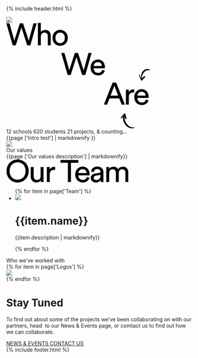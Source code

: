 {% include header.html %}
<div class="som-splash">
  <div class="som_splash__image-wrapper">
    <img class="som-splash__image who-we-are" src="{{page ['Who we are splash image']}}">
  </div>
</div>
<div class="som-panel scroller left beige book noPad">
  <div class="flex">
  <div class="som-left white">
    <div class="som-left-title">
      <svg width="389" height="285" viewBox="0 0 389 285" xmlns="http://www.w3.org/2000/svg" xmlns:xlink="http://www.w3.org/1999/xlink"><defs><path id="a" d="M0 0h37v40H0z"/><path id="b" d="M0 0h23v34H0z"/></defs><g fill="none" fill-rule="evenodd"><path d="M73.592 1.444h8.484L65.108 61h-8.484l-15.54-48.3L25.712 61H17.48L.26 1.444h8.484l13.104 46.62L36.8 1.444h8.652L60.74 48.568 73.592 1.444zM93.434 61h-7.896V.184h7.896V25.3c1.456-2.128 3.276-3.64 5.46-4.536a17.76 17.76 0 016.804-1.344c2.408 0 4.522.406 6.342 1.218 1.82.812 3.332 1.932 4.536 3.36 1.204 1.428 2.1 3.122 2.688 5.082.588 1.96.882 4.06.882 6.3V61h-7.896V36.724c0-1.4-.154-2.716-.462-3.948-.308-1.232-.84-2.31-1.596-3.234-.756-.924-1.736-1.652-2.94-2.184-1.204-.532-2.674-.798-4.41-.798-1.512 0-2.842.28-3.99.84a8.568 8.568 0 00-2.898 2.268c-.784.952-1.386 2.072-1.806 3.36-.42 1.288-.658 2.688-.714 4.2V61zm52.097-5.796c1.68 0 3.276-.308 4.788-.924 1.512-.616 2.856-1.54 4.032-2.772 1.176-1.232 2.1-2.744 2.772-4.536.672-1.792 1.008-3.864 1.008-6.216 0-2.352-.336-4.41-1.008-6.174-.672-1.764-1.596-3.262-2.772-4.494-1.176-1.232-2.52-2.156-4.032-2.772a12.568 12.568 0 00-4.788-.924c-1.68 0-3.276.308-4.788.924-1.512.616-2.856 1.54-4.032 2.772-1.176 1.232-2.1 2.73-2.772 4.494-.672 1.764-1.008 3.822-1.008 6.174 0 2.352.336 4.424 1.008 6.216.672 1.792 1.596 3.304 2.772 4.536 1.176 1.232 2.52 2.156 4.032 2.772 1.512.616 3.108.924 4.788.924zm0-35.868c3.024 0 5.796.546 8.316 1.638 2.52 1.092 4.704 2.59 6.552 4.494 1.848 1.904 3.276 4.158 4.284 6.762 1.008 2.604 1.512 5.446 1.512 8.526s-.504 5.936-1.512 8.568c-1.008 2.632-2.436 4.9-4.284 6.804-1.848 1.904-4.032 3.402-6.552 4.494-2.52 1.092-5.292 1.638-8.316 1.638-3.024 0-5.796-.546-8.316-1.638-2.52-1.092-4.704-2.59-6.552-4.494-1.848-1.904-3.276-4.172-4.284-6.804-1.008-2.632-1.512-5.488-1.512-8.568 0-3.08.504-5.922 1.512-8.526s2.436-4.858 4.284-6.762c1.848-1.904 4.032-3.402 6.552-4.494 2.52-1.092 5.292-1.638 8.316-1.638zm76.396 62.108h8.484L213.443 141h-8.484l-15.54-48.3-15.372 48.3h-8.232l-17.22-59.556h8.484l13.104 46.62 14.952-46.62h8.652l15.288 47.124 12.852-47.124zm36.221 35.196c-.112-2.912-1.092-5.362-2.94-7.35-1.848-1.988-4.564-2.982-8.148-2.982-1.68 0-3.178.294-4.494.882-1.316.588-2.436 1.372-3.36 2.352a12.104 12.104 0 00-2.226 3.318 10.13 10.13 0 00-.924 3.78h22.092zm7.98 12.852a17.735 17.735 0 01-2.478 4.998 17.97 17.97 0 01-3.948 4.032c-1.54 1.148-3.29 2.058-5.25 2.73-1.96.672-4.116 1.008-6.468 1.008-2.688 0-5.264-.476-7.728-1.428a18.87 18.87 0 01-6.51-4.2c-1.876-1.848-3.36-4.116-4.452-6.804-1.092-2.688-1.638-5.74-1.638-9.156 0-3.192.532-6.09 1.596-8.694 1.064-2.604 2.478-4.844 4.242-6.72a18.787 18.787 0 016.174-4.368 17.946 17.946 0 017.308-1.554c3.08 0 5.838.518 8.274 1.554 2.436 1.036 4.466 2.478 6.09 4.326 1.624 1.848 2.87 4.074 3.738 6.678.868 2.604 1.302 5.474 1.302 8.61 0 .504-.014.98-.042 1.428a8.46 8.46 0 01-.126 1.092h-30.408c.056 1.792.392 3.444 1.008 4.956.616 1.512 1.47 2.814 2.562 3.906a11.267 11.267 0 003.864 2.52c1.484.588 3.066.882 4.746.882 3.304 0 5.824-.784 7.56-2.352 1.736-1.568 2.996-3.5 3.78-5.796l6.804 2.352zm38.914 74.876h-26.376l-6.3 16.632h-8.82l23.688-59.556h9.492L320.414 221h-8.904l-6.468-16.632zm-23.436-7.644h20.496l-10.332-26.712-10.164 26.712zm63.857-8.148a24.342 24.342 0 00-3.444-.252c-3.304 0-5.978.966-8.022 2.898-2.044 1.932-3.066 5.11-3.066 9.534V221h-7.896v-40.404h7.728v7.056c.728-1.568 1.582-2.842 2.562-3.822.98-.98 2.002-1.764 3.066-2.352a11.354 11.354 0 013.276-1.218 16.294 16.294 0 013.192-.336c.56 0 1.078.028 1.554.084.476.056.826.112 1.05.168v8.4zm30.678 8.064c-.112-2.912-1.092-5.362-2.94-7.35-1.848-1.988-4.564-2.982-8.148-2.982-1.68 0-3.178.294-4.494.882-1.316.588-2.436 1.372-3.36 2.352a12.104 12.104 0 00-2.226 3.318 10.13 10.13 0 00-.924 3.78h22.092zm7.98 12.852a17.735 17.735 0 01-2.478 4.998 17.97 17.97 0 01-3.948 4.032c-1.54 1.148-3.29 2.058-5.25 2.73-1.96.672-4.116 1.008-6.468 1.008-2.688 0-5.264-.476-7.728-1.428a18.87 18.87 0 01-6.51-4.2c-1.876-1.848-3.36-4.116-4.452-6.804-1.092-2.688-1.638-5.74-1.638-9.156 0-3.192.532-6.09 1.596-8.694 1.064-2.604 2.478-4.844 4.242-6.72a18.787 18.787 0 016.174-4.368 17.946 17.946 0 017.308-1.554c3.08 0 5.838.518 8.274 1.554 2.436 1.036 4.466 2.478 6.09 4.326 1.624 1.848 2.87 4.074 3.738 6.678.868 2.604 1.302 5.474 1.302 8.61 0 .504-.014.98-.042 1.428-.028.448-.07.812-.126 1.092h-30.408c.056 1.792.392 3.444 1.008 4.956.616 1.512 1.47 2.814 2.562 3.906a11.267 11.267 0 003.864 2.52c1.484.588 3.066.882 4.746.882 3.304 0 5.824-.784 7.56-2.352 1.736-1.568 2.996-3.5 3.78-5.796l6.804 2.352z" fill="#000" fill-rule="nonzero"/><g transform="scale(1 -1) rotate(-63 65.716 -357.181)"><mask id="c" fill="#fff"><use xlink:href="#b"/></mask><path d="M15.562 12.113c-.163.854.128 1.726 1.063 1.954.898.219 1.85.206 2.697.286.124-1.343.042-2.364.333-3.259.794-2.44 1.74-4.83 2.635-7.236.199-.534.498-1.038.636-1.585.325-1.28-.452-2.351-1.75-2.269-3.145.2-6.286.483-9.424.773-1.997.184-3.993.402-5.977.688-.67.097-1.5.235-1.41 1.399 3.485.6 6.889-.317 10.566-.712-.338.278-.483.401-.631.52-2.558 2.043-5.142 4.053-7.669 6.135C3.001 11.797.917 15.71.197 20.392c-.78 5.074.754 9.285 4.61 12.59 1.026.88 2.213 1.186 3.62.932-.12-.235-.152-.356-.227-.436-4.443-4.73-5.22-10.09-2.751-16.072 2.367-5.737 6.633-9.755 11.406-13.334.231-.174.5-.297.964-.567-.369 1.082-.715 1.907-.93 2.767-.484 1.936-.953 3.88-1.327 5.841" fill="#000" mask="url(#c)"/></g><path d="M309.708 255.456c2.55-2.985 5.114-5.957 7.671-8.935.167-.195.385-.387.452-.616.38-1.28 1.47-.801 2.294-.88.853-.082 1.205.495 1.371 1.25.156.71.401 1.402.585 2.106.869 3.312 1.766 6.618 2.573 9.945.272 1.121-.391 1.729-1.572 1.74-1.438.013-1.897-1.053-2.296-2.065-.511-1.294-.863-2.648-1.284-3.976l-.152.031c-.015.206-.036.411-.045.617-.336 7.638 2.465 14.237 7.37 19.941 4.528 5.264 10.095 8.723 17.581 7.854.533-.062 1.093.094 1.744.159-.528 1.234-1.391 1.738-2.528 1.961-5.365 1.054-10.263.077-14.896-2.832-7.84-4.92-15.241-16.39-13.248-28.622-.431.51-.74.916-1.091 1.282-1.136 1.185-2.234 2.413-3.467 3.493-.35.307-1.108.165-1.68.228-.027-.533-.151-1.084-.053-1.593.076-.392.393-.763.67-1.088" fill="#000"/></g></svg>
    </div>
    <div class="som-left_numbers">
    <span>12  schools</span>
    <span>620 students</span>
    <span>21 projects,</span>
    <span>& counting…</span>
    </div>
  </div>
  <div class="som-right">
    <div class="som-scroll-text left bottom">
      {{page ['Intro text'] | markdownify }}
    </div>
  </div>
  </div>
</div>
<div class="som-panel scroller left white noPad">
  <div class="flex">
  <div class="som-left">
    <img src="{{page ['Our Values Image']}}">
  </div>
  <div class="som-right">
    <div class="som-scroll-text">
      <div class="som-scroll-sub-head">
        Our values
      </div>
      {{page ['Our values description'] | markdownify}}
    </div>
  </div>
  </div>
</div>
<div class="som-panel scroller left team blue noPad">
  <div class="flex">
  <div class="som-left">
  <div class="som-left-title centred">
    <svg width="330" height="63" viewBox="0 0 330 63" xmlns="http://www.w3.org/2000/svg"><path d="M9.18 31.18c0 3.864.602 7.266 1.806 10.206 1.204 2.94 2.8 5.404 4.788 7.392 1.988 1.988 4.27 3.472 6.846 4.452 2.576.98 5.264 1.47 8.064 1.47 2.744 0 5.418-.49 8.022-1.47s4.9-2.464 6.888-4.452c1.988-1.988 3.584-4.452 4.788-7.392 1.204-2.94 1.806-6.342 1.806-10.206s-.602-7.266-1.806-10.206c-1.204-2.94-2.8-5.39-4.788-7.35a19.48 19.48 0 00-6.888-4.41 22.599 22.599 0 00-8.022-1.47c-2.8 0-5.488.49-8.064 1.47a19.566 19.566 0 00-6.846 4.41c-1.988 1.96-3.584 4.41-4.788 7.35-1.204 2.94-1.806 6.342-1.806 10.206zm-8.4 0c0-4.984.854-9.394 2.562-13.23 1.708-3.836 3.962-7.07 6.762-9.702a28.978 28.978 0 019.576-6.006C23.264.87 26.932.184 30.684.184s7.42.686 11.004 2.058a28.978 28.978 0 019.576 6.006c2.8 2.632 5.054 5.866 6.762 9.702 1.708 3.836 2.562 8.246 2.562 13.23s-.854 9.408-2.562 13.272c-1.708 3.864-3.962 7.112-6.762 9.744a28.978 28.978 0 01-9.576 6.006c-3.584 1.372-7.252 2.058-11.004 2.058s-7.42-.686-11.004-2.058a28.978 28.978 0 01-9.576-6.006c-2.8-2.632-5.054-5.88-6.762-9.744C1.634 40.588.78 36.164.78 31.18zm92.418 24.948c-1.12 2.128-2.8 3.682-5.04 4.662s-4.536 1.47-6.888 1.47c-2.352 0-4.466-.42-6.342-1.26-1.876-.84-3.458-1.988-4.746-3.444-1.288-1.456-2.282-3.164-2.982-5.124-.7-1.96-1.05-4.088-1.05-6.384V20.596h7.896v24.276c0 1.4.168 2.73.504 3.99.336 1.26.868 2.366 1.596 3.318.728.952 1.666 1.708 2.814 2.268 1.148.56 2.562.84 4.242.84 3.192 0 5.586-.952 7.182-2.856s2.394-4.396 2.394-7.476v-24.36h7.896v32.928c0 1.624.042 3.094.126 4.41.084 1.316.182 2.338.294 3.066h-7.56c-.112-.448-.196-1.162-.252-2.142-.056-.98-.084-1.89-.084-2.73zm38.825-27.552a24.342 24.342 0 00-3.444-.252c-3.304 0-5.978.966-8.022 2.898-2.044 1.932-3.066 5.11-3.066 9.534V61h-7.896V20.596h7.728v7.056c.728-1.568 1.582-2.842 2.562-3.822.98-.98 2.002-1.764 3.066-2.352a11.354 11.354 0 013.276-1.218 16.295 16.295 0 013.192-.336c.56 0 1.078.028 1.554.084.476.056.826.112 1.05.168v8.4zm42.623-19.488V61h-8.232V9.088h-19.908V1.444h48.048v7.644h-19.908zm42.186 27.552c-.112-2.912-1.092-5.362-2.94-7.35-1.848-1.988-4.564-2.982-8.148-2.982-1.68 0-3.178.294-4.494.882-1.316.588-2.436 1.372-3.36 2.352a12.104 12.104 0 00-2.226 3.318 10.13 10.13 0 00-.924 3.78h22.092zm7.98 12.852a17.735 17.735 0 01-2.478 4.998 17.97 17.97 0 01-3.948 4.032c-1.54 1.148-3.29 2.058-5.25 2.73-1.96.672-4.116 1.008-6.468 1.008-2.688 0-5.264-.476-7.728-1.428a18.87 18.87 0 01-6.51-4.2c-1.876-1.848-3.36-4.116-4.452-6.804-1.092-2.688-1.638-5.74-1.638-9.156 0-3.192.532-6.09 1.596-8.694 1.064-2.604 2.478-4.844 4.242-6.72a18.787 18.787 0 016.174-4.368 17.946 17.946 0 017.308-1.554c3.08 0 5.838.518 8.274 1.554 2.436 1.036 4.466 2.478 6.09 4.326 1.624 1.848 2.87 4.074 3.738 6.678.868 2.604 1.302 5.474 1.302 8.61 0 .504-.014.98-.042 1.428-.028.448-.07.812-.126 1.092h-30.408c.056 1.792.392 3.444 1.008 4.956.616 1.512 1.47 2.814 2.562 3.906a11.267 11.267 0 003.864 2.52c1.484.588 3.066.882 4.746.882 3.304 0 5.824-.784 7.56-2.352 1.736-1.568 2.996-3.5 3.78-5.796l6.804 2.352zm3.294.672c0-1.792.308-3.402.924-4.83.616-1.428 1.47-2.646 2.562-3.654 1.092-1.008 2.394-1.82 3.906-2.436a22.267 22.267 0 014.872-1.344l10.92-1.596c1.232-.168 2.058-.532 2.478-1.092.42-.56.63-1.204.63-1.932 0-1.96-.686-3.654-2.058-5.082-1.372-1.428-3.598-2.142-6.678-2.142-2.8 0-4.956.77-6.468 2.31-1.512 1.54-2.408 3.486-2.688 5.838l-7.56-1.764a13.863 13.863 0 011.722-5.292 14.16 14.16 0 013.57-4.158c1.456-1.148 3.15-2.044 5.082-2.688 1.932-.644 3.99-.966 6.174-.966 3.024 0 5.6.406 7.728 1.218 2.128.812 3.864 1.89 5.208 3.234a12.16 12.16 0 012.94 4.704 17.19 17.19 0 01.924 5.628v20.244c0 1.792.056 3.22.168 4.284.112 1.064.224 1.848.336 2.352h-7.728c-.112-.504-.21-1.176-.294-2.016-.084-.84-.126-1.988-.126-3.444-.448.728-1.036 1.484-1.764 2.268-.728.784-1.624 1.512-2.688 2.184-1.064.672-2.31 1.218-3.738 1.638-1.428.42-3.038.63-4.83.63-2.072 0-3.934-.336-5.586-1.008-1.652-.672-3.066-1.554-4.242-2.646a11.53 11.53 0 01-2.73-3.822 11.295 11.295 0 01-.966-4.62zm14.616 5.46c1.624 0 3.15-.21 4.578-.63 1.428-.42 2.66-1.092 3.696-2.016 1.036-.924 1.862-2.156 2.478-3.696.616-1.54.924-3.402.924-5.586v-1.848l-12.348 1.848c-1.68.28-3.08.91-4.2 1.89-1.12.98-1.68 2.366-1.68 4.158 0 1.512.588 2.87 1.764 4.074 1.176 1.204 2.772 1.806 4.788 1.806zM270.039 61V20.596h7.56v5.376c1.288-2.24 3.066-3.892 5.334-4.956 2.268-1.064 4.578-1.596 6.93-1.596 2.52 0 4.886.616 7.098 1.848 2.212 1.232 3.878 3.164 4.998 5.796 1.624-2.912 3.64-4.914 6.048-6.006 2.408-1.092 4.9-1.638 7.476-1.638 1.736 0 3.444.308 5.124.924a12.82 12.82 0 014.494 2.814c1.316 1.26 2.366 2.856 3.15 4.788.784 1.932 1.176 4.214 1.176 6.846V61h-7.812V35.632c0-2.632-.686-4.83-2.058-6.594-1.372-1.764-3.542-2.646-6.51-2.646-2.8 0-5.054.966-6.762 2.898-1.708 1.932-2.562 4.354-2.562 7.266V61h-7.896V35.632c0-2.632-.672-4.83-2.016-6.594-1.344-1.764-3.528-2.646-6.552-2.646-2.856 0-5.138.952-6.846 2.856-1.708 1.904-2.562 4.368-2.562 7.392V61h-7.812z" fill="#000" fill-rule="nonzero"/></svg>
  </div>
  </div>
  <div class="som-right white">
    <div class="som-scroll-text">
      <div class="som-team-grid">
      <ul>
      {% for item in page['Team']  %}
          <li class="team">
            <div class="team-wrapper">
              <img src="{{item.image}}">
            </div>
            <h1>{{item.name}}</h1>
            <p>{{item.description | markdownify}}</p>
          </li>
      {% endfor %}
      </ul>
      </div>
    </div>
  </div>
  </div>
</div>
<div class="som-panel white">
  <div class="som-wrapper">
  <div class="som-sub-head">
    Who we’ve worked with
  </div>
  <div class="flex logos">
  {% for item in page['Logos']  %}
      <div class="logo"><img src="{{item.Logo}}"></div>
  {% endfor %}
  </div>
  <div class="circle team">
    <div class="circle-text">
    <h1>Stay Tuned</h1>
    <p>To find out about some of the projects we’ve been collaborating on with our partners, head  to our News & Events page, or comtact us to find out how we can collaborate.</p>
    <div class="links flex">
      <a href="">NEWS & EVENTS </a>
      <a href="">CONTACT US</a>
    </div>
    </div>
  </div>
  </div>
</div>
{% include footer.html %}
